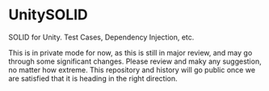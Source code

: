# UnitySOLID
SOLID for Unity.  Test Cases, Dependency Injection, etc.

This is in private mode for now, as this is still in major review, and may go through some significant changes.  Please review and maky any suggestion, no matter how extreme.  This repository and history will go public once we are satisfied that it is heading in the right direction.
